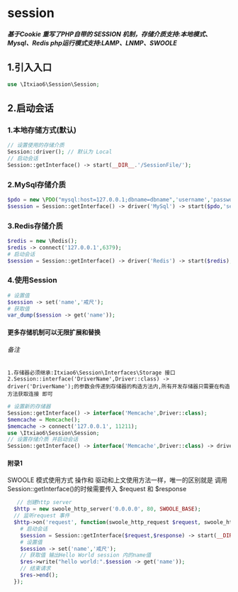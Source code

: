 # session
##### 基于Cookie 重写了PHP自带的 SESSION 机制，存储介质支持:本地模式、Mysql、Redis php运行模式支持:LAMP、LNMP、SWOOLE
## 1.引入入口
```php
use \Itxiao6\Session\Session;
```
## 2.启动会话
### 1.本地存储方式(默认)
```php
// 设置使用的存储介质
Session::driver(); // 默认为 Local
// 启动会话
Session::getInterface() -> start(__DIR__.'/SessionFile/');
```
### 2.MySql存储介质
```php
$pdo = new \PDO("mysql:host=127.0.0.1;dbname=dbname",'username','passwd');
$session = Session::getInterface() -> driver('MySql') -> start($pdo,'session_table');
```
### 3.Redis存储介质
```php
$redis = new \Redis();
$redis -> connect('127.0.0.1',6379);
# 启动会话
$session = Session::getInterface() -> driver('Redis') -> start($redis);
```
### 4.使用Session
```php
# 设置值
$session -> set('name','戒尺');
# 获取值
var_dump($session -> get('name'));
```
#### 更多存储机制可以无限扩展和替换
###### 备注
```text
1.存储器必须继承:Itxiao6\Session\Interfaces\Storage 接口
2.Session::interface('DriverName',Driver::class) -> driver('DriverName');的参数会传递到存储器的构造方法内,所有开发存储器只需要在构造方法获取连接 即可 
```

```php
# 设置新的存储器
Session::getInterface() -> interface('Memcache',Driver::class);
$memcache = Memcache();
$memcache -> connect('127.0.0.1', 11211); 
use \Itxiao6\Session\Session;
// 设置存储介质 并启动会话
Session::getInterface() -> interface('Memcache',Driver::class) -> driver('Memcache') -> start($memcache);
```
#### 附录1
  SWOOLE 模式使用方式 操作和 驱动和上文使用方法一样，唯一的区别就是 调用 Session::getInterface()的时候需要传入 $request 和 $response
```php
   // 创建http server
  $http = new swoole_http_server('0.0.0.0', 80, SWOOLE_BASE);
  // 监听request 事件
  $http->on('request', function(swoole_http_request $request, swoole_http_response $response){
    # 启动会话
    $session = Session::getInterface($request,$response) -> start(__DIR__.'/'.'SessionFile/');
    # 设置值
    $session -> set('name','戒尺');
    // 获取值 输出Hello World session 内的name值
    $res->write("hello world:".$session -> get('name'));
    // 结束请求
    $res->end();
  });
```

 

